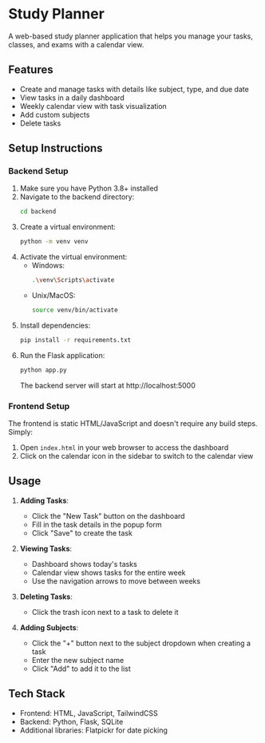 # Study Planner

A web-based study planner application that helps you manage your tasks, classes, and exams with a calendar view.

## Features

- Create and manage tasks with details like subject, type, and due date
- View tasks in a daily dashboard
- Weekly calendar view with task visualization
- Add custom subjects
- Delete tasks

## Setup Instructions

### Backend Setup

1. Make sure you have Python 3.8+ installed
2. Navigate to the backend directory:
   ```bash
   cd backend
   ```
3. Create a virtual environment:
   ```bash
   python -m venv venv
   ```
4. Activate the virtual environment:
   - Windows:
     ```bash
     .\venv\Scripts\activate
     ```
   - Unix/MacOS:
     ```bash
     source venv/bin/activate
     ```
5. Install dependencies:
   ```bash
   pip install -r requirements.txt
   ```
6. Run the Flask application:
   ```bash
   python app.py
   ```
   The backend server will start at http://localhost:5000

### Frontend Setup

The frontend is static HTML/JavaScript and doesn't require any build steps. Simply:

1. Open `index.html` in your web browser to access the dashboard
2. Click on the calendar icon in the sidebar to switch to the calendar view

## Usage

1. **Adding Tasks**:
   - Click the "New Task" button on the dashboard
   - Fill in the task details in the popup form
   - Click "Save" to create the task

2. **Viewing Tasks**:
   - Dashboard shows today's tasks
   - Calendar view shows tasks for the entire week
   - Use the navigation arrows to move between weeks

3. **Deleting Tasks**:
   - Click the trash icon next to a task to delete it

4. **Adding Subjects**:
   - Click the "+" button next to the subject dropdown when creating a task
   - Enter the new subject name
   - Click "Add" to add it to the list

## Tech Stack

- Frontend: HTML, JavaScript, TailwindCSS
- Backend: Python, Flask, SQLite
- Additional libraries: Flatpickr for date picking 